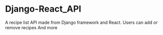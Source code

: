 # Django-React_API

A recipe list API made from Django framework and React.
Users can add or remove recipes
And more
